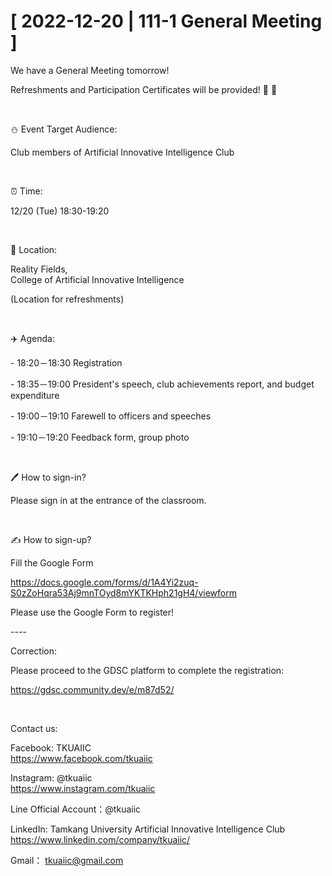 # [ 2022-12-20 | 111-1 General Meeting ]

We have a General Meeting tomorrow!

Refreshments and Participation Certificates will be provided! 🍪 🍪

&nbsp;

⛄️ Event Target Audience:

Club members of Artificial Innovative Intelligence Club

&nbsp;

⏰ Time:

12/20 (Tue) 18:30-19:20

&nbsp;

📍 Location:

Reality Fields, <br />College of Artificial Innovative Intelligence

(Location for refreshments)

&nbsp;

✈️ Agenda:

\- 18:20－18:30 Registration

\- 18:35－19:00 President's speech, club achievements report, and budget expenditure

\- 19:00－19:10 Farewell to officers and speeches

\- 19:10－19:20  Feedback form, group photo

&nbsp;

🖊️ How to sign-in?

Please sign in at the entrance of the classroom.

&nbsp;

✍️ How to sign-up?

Fill the Google Form

<https://docs.google.com/forms/d/1A4Yi2zuq-S0zZoHqra53Aj9mnTOyd8mYKTKHph21gH4/viewform>

Please use the Google Form to register!

\----

Correction:

Please proceed to the GDSC platform to complete the registration:

<https://gdsc.community.dev/e/m87d52/>

&nbsp;

Contact us:

Facebook: TKUAIIC <br />https://www.facebook.com/tkuaiic

Instagram: @tkuaiic <br />https://www.instagram.com/tkuaiic

Line Official Account：@tkuaiic

LinkedIn: Tamkang University Artificial Innovative Intelligence Club <br />https://www.linkedin.com/company/tkuaiic/

Gmail： <tkuaiic@gmail.com>
